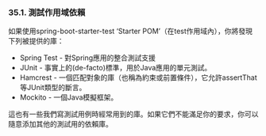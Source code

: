 ### 35.1. 測試作用域依賴

如果使用spring-boot-starter-test ‘Starter POM’（在test作用域內），你將發現下列被提供的庫：
- Spring Test - 對Spring應用的整合測試支援
- JUnit - 事實上的(de-facto)標準，用於Java應用的單元測試。
- Hamcrest - 一個匹配對象的庫（也稱為約束或前置條件），它允許assertThat等JUnit類型的斷言。
- Mockito - 一個Java模擬框架。

這也有一些我們寫測試用例時經常用到的庫。如果它們不能滿足你的要求，你可以隨意添加其他的測試用的依賴庫。
